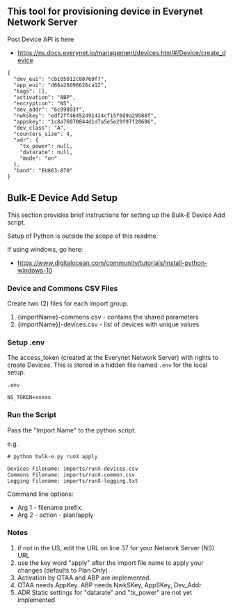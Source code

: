 ## This tool for provisioning device in Everynet Network Server

Post Device API is here

* https://ns.docs.everynet.io/management/devices.html#/Device/create_device

```
{
  "dev_eui": "cb105012c80769f7",
  "app_eui": "d66a26096626ca12",
  "tags": [],
  "activation": "ABP",
  "encryption": "NS",
  "dev_addr": "6c89893f",
  "nwkskey": "edf2ff46452491424cf15f0d9a29588f",
  "appskey": "1c8a76070844d1d7a5e5e29f97f28686",
  "dev_class": "A",
  "counters_size": 4,
  "adr": {
    "tx_power": null,
    "datarate": null,
    "mode": "on"
  },
  "band": "EU863-870"
}
```

## Bulk-E Device Add Setup

This section provides brief instructions for setting up the Bulk-E Device Add script.

Setup of Python is outside the scope of this readme.

If using windows, go here:
* https://www.digitalocean.com/community/tutorials/install-python-windows-10

### Device and Commons CSV Files

Create two (2) files for each import group.

1. {importName}-commons.csv - contains the shared parameters
1. {importName}}-devices.csv - list of devices with unique values

### Setup .env
The access_token (created at the Everynet Network Server) with rights to create Devices. This is stored in a hidden file named `.env` for the local setup.

`.env`
``` 
NS_TOKEN=xxxxx
```

### Run the Script

Pass the "Import Name" to the python script. 

e.g.
```
# python bulk-e.py runX apply

Devices Filename: imports/runX-devices.csv
Commons Filename: imports/runX-common.csv
Logging Filename: imports/runX-logging.txt
```

Command line options:

* Arg 1 - filename prefix.
* Arg 2 - action - plan/apply

### Notes

1. if not in the US, edit the URL on line 37 for your Network Server (NS) URL
1. use the key word "apply" after the import file name to apply your changes (defaults to Plan Only)
1. Activation by OTAA and ABP are implemented.
2. OTAA needs AppKey. ABP needs NwkSKey, AppSKey, Dev_Addr
3. ADR Static settings for "datarate" and "tx_power" are not yet implemented




